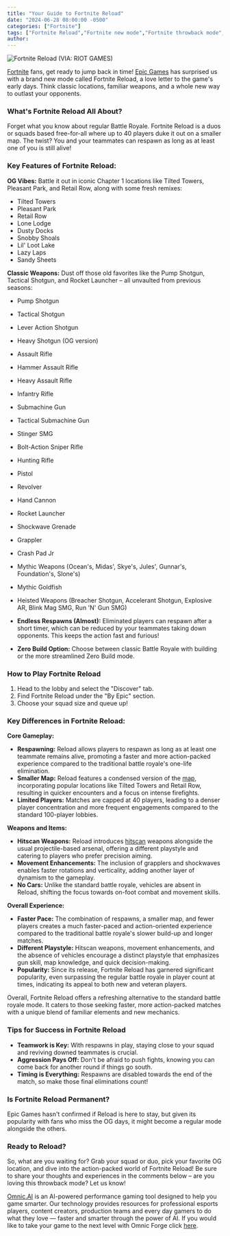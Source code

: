 ```yaml
---
title: "Your Guide to Fortnite Reload"
date: "2024-06-28 08:00:00 -0500"
categories: ["Fortnite"]
tags: ["Fortnite Reload","Fortnite new mode","Fortnite throwback mode","OG Fortnite map","Fortnite respawns","Fortnite Zero Build","Tilted Towers","Fortnite tips and tricks","Fortnite strategy guide","How to win Fortnite Reload"]
author:
---
```


![Fortnite Reload](/2024-06-28-Your-Guide-to-Fortnite-Reload.jpg)
(VIA: RIOT GAMES)

[Fortnite](https://www.fortnite.com/) fans, get ready to jump back in time! [Epic Games](https://store.epicgames.com/en-US/) has surprised us with a brand new mode called Fortnite Reload, a love letter to the game's early days. Think classic locations, familiar weapons, and a whole new way to outlast your opponents.

### What's Fortnite Reload All About?

Forget what you know about regular Battle Royale. Fortnite Reload is a duos or squads based free-for-all where up to 40 players duke it out on a smaller map. The twist? You and your teammates can respawn as long as at least one of you is still alive!

### Key Features of Fortnite Reload:

**OG Vibes:** Battle it out in iconic Chapter 1 locations like Tilted Towers, Pleasant Park, and Retail Row, along with some fresh remixes:

*   Tilted Towers
*   Pleasant Park
*   Retail Row
*   Lone Lodge
*   Dusty Docks
*   Snobby Shoals
*   Lil' Loot Lake
*   Lazy Laps
*   Sandy Sheets

**Classic Weapons:** Dust off those old favorites like the Pump Shotgun, Tactical Shotgun, and Rocket Launcher – all unvaulted from previous seasons:

*   Pump Shotgun
*   Tactical Shotgun
*   Lever Action Shotgun
*   Heavy Shotgun (OG version)
*   Assault Rifle
*   Hammer Assault Rifle
*   Heavy Assault Rifle
*   Infantry Rifle
*   Submachine Gun
*   Tactical Submachine Gun
*   Stinger SMG
*   Bolt-Action Sniper Rifle
*   Hunting Rifle
*   Pistol
*   Revolver
*   Hand Cannon
*   Rocket Launcher
*   Shockwave Grenade
*   Grappler
*   Crash Pad Jr
*   Mythic Weapons (Ocean's, Midas', Skye's, Jules', Gunnar's, Foundation's, Slone's)
*   Mythic Goldfish
*   Heisted Weapons (Breacher Shotgun, Accelerant Shotgun, Explosive AR, Blink Mag SMG, Run 'N' Gun SMG)

*   **Endless Respawns (Almost):** Eliminated players can respawn after a short timer, which can be reduced by your teammates taking down opponents. This keeps the action fast and furious!
*   **Zero Build Option:** Choose between classic Battle Royale with building or the more streamlined Zero Build mode.

### How to Play Fortnite Reload

1.  Head to the lobby and select the "Discover" tab.
2.  Find Fortnite Reload under the "By Epic" section.
3.  Choose your squad size and queue up!

### Key Differences in Fortnite Reload:

**Core Gameplay:**

*   **Respawning:** Reload allows players to respawn as long as at least one teammate remains alive, promoting a faster and more action-packed experience compared to the traditional battle royale's one-life elimination.
*   **Smaller Map:** Reload features a condensed version of the [map](https://www.eurogamer.net/fortnite-reload-map), incorporating popular locations like Tilted Towers and Retail Row, resulting in quicker encounters and a focus on intense firefights.
*   **Limited Players:** Matches are capped at 40 players, leading to a denser player concentration and more frequent engagements compared to the standard 100-player lobbies.

**Weapons and Items:**

*   **Hitscan Weapons:** Reload introduces [hitscan](https://plarium.com/en/glossary/hitscan/) weapons alongside the usual projectile-based arsenal, offering a different playstyle and catering to players who prefer precision aiming.
*   **Movement Enhancements:** The inclusion of grapplers and shockwaves enables faster rotations and verticality, adding another layer of dynamism to the gameplay.
*   **No Cars:** Unlike the standard battle royale, vehicles are absent in Reload, shifting the focus towards on-foot combat and movement skills.

**Overall Experience:**

*   **Faster Pace:** The combination of respawns, a smaller map, and fewer players creates a much faster-paced and action-oriented experience compared to the traditional battle royale's slower build-up and longer matches.
*   **Different Playstyle:** Hitscan weapons, movement enhancements, and the absence of vehicles encourage a distinct playstyle that emphasizes gun skill, map knowledge, and quick decision-making.
*   **Popularity:** Since its release, Fortnite Reload has garnered significant popularity, even surpassing the regular battle royale in player count at times, indicating its appeal to both new and veteran players.

Overall, Fortnite Reload offers a refreshing alternative to the standard battle royale mode. It caters to those seeking faster, more action-packed matches with a unique blend of familiar elements and new mechanics.

### Tips for Success in Fortnite Reload

*   **Teamwork is Key:** With respawns in play, staying close to your squad and reviving downed teammates is crucial.
*   **Aggression Pays Off:** Don't be afraid to push fights, knowing you can come back for another round if things go south.
*   **Timing is Everything:** Respawns are disabled towards the end of the match, so make those final eliminations count!

### Is Fortnite Reload Permanent?

Epic Games hasn't confirmed if Reload is here to stay, but given its popularity with fans who miss the OG days, it might become a regular mode alongside the others.

### Ready to Reload?

So, what are you waiting for? Grab your squad or duo, pick your favorite OG location, and dive into the action-packed world of Fortnite Reload! Be sure to share your thoughts and experiences in the comments below – are you loving this throwback mode? Let us know!


[Omnic.AI](https://www.omnic.ai/) is an AI-powered performance gaming tool designed to help you game smarter. Our technology provides resources for professional esports players, content creators, production teams and every day gamers to do what they love — faster and smarter through the power of AI. If you would like to take your game to the next level with Omnic Forge click [here](https://forge.omnic.ai/).